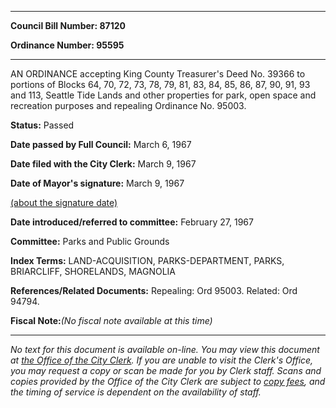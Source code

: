 

********

**Council Bill Number: 87120**
   
**Ordinance Number: 95595**
********

 AN ORDINANCE accepting King County Treasurer's Deed No. 39366 to portions of Blocks 64, 70, 72, 73, 78, 79, 81, 83, 84, 85, 86, 87, 90, 91, 93 and 113, Seattle Tide Lands and other properties for park, open space and recreation purposes and repealing Ordinance No. 95003.

**Status:** Passed
   
**Date passed by Full Council:** March 6, 1967
   
**Date filed with the City Clerk:** March 9, 1967
   
**Date of Mayor's signature:** March 9, 1967
   
[(about the signature date)](/~public/approvaldate.htm)
   
   
   
**Date introduced/referred to committee:** February 27, 1967
   
**Committee:** Parks and Public Grounds
   
   
**Index Terms:** LAND-ACQUISITION, PARKS-DEPARTMENT, PARKS, BRIARCLIFF, SHORELANDS, MAGNOLIA

**References/Related Documents:** Repealing: Ord 95003. Related: Ord 94794.

**Fiscal Note:**_(No fiscal note available at this time)_
********

_No text for this document is available on-line. You may view this document at [the Office of the City Clerk](http://www.seattle.gov/leg/clerk/contactUs.htm). If you are unable to visit the Clerk's Office, you may request a copy or scan be made for you by Clerk staff. Scans and copies provided by the Office of the City Clerk are subject to [copy fees](http://clerk.seattle.gov/~public/clerkfees.htm), and the timing of service is dependent on the availability of staff._


